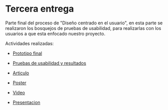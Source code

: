 # Tercera entrega
Parte final del proceso de "Diseño centrado en el usuario", en esta parte se realizaron los bosquejos de pruebas de usabilidad, para realizarlas con los usuarios a que esta enfocado nuestro proyecto.

Actividades realizadas:
* [Prototipo final](https://practicalsession.invisionapp.com/prototype/Prototipo-IHC-FINAL-ck9rnxpny00c70q01efivt67a/play/b23a3321)
  
* [Pruebas de usabilidad y resultados](https://github.com/JoseBaezaP/IHC/blob/master/Entrega%20final/Plan%20de%20Pruebas%20de%20Usabilidad.docx.pdf)
  
* [Articulo](https://github.com/JoseBaezaP/IHC/blob/master/Entrega%20final/Articulo%20IHC.pdf)
  
* [Poster](https://github.com/JoseBaezaP/IHC/blob/master/Entrega%20final/infografia%202.png)
  
* [Video](https://www.youtube.com/watch?v=S3KicWer_vM&feature=youtu.be)

* [Presentacion](https://github.com/JoseBaezaP/IHC/blob/master/Entrega%20final/Third%20delivery.pdf)
  
  
